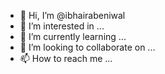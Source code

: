- 👋 Hi, I’m @ibhairabeniwal
- 👀 I’m interested in ...
- 🌱 I’m currently learning ...
- 💞️ I’m looking to collaborate on ...
- 📫 How to reach me ...

<!---
ibhairabeniwal/ibhairabeniwal is a ✨ special ✨ repository because its `README.md` (this file) appears on your GitHub profile.
You can click the Preview link to take a look at your changes.
--->
